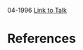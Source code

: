 

04-1996
[Link to Talk](https://www.churchofjesuschrist.org/study/general-conference/1996/04/sunday-morning-session?lang=eng)



# References
